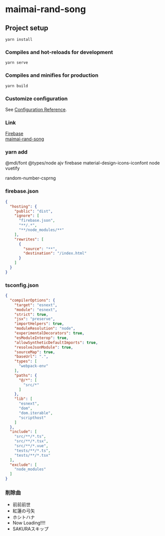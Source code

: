 # maimai-rand-song

## Project setup
```
yarn install
```

### Compiles and hot-reloads for development
```
yarn serve
```

### Compiles and minifies for production
```
yarn build
```

### Customize configuration
See [Configuration Reference](https://cli.vuejs.org/config/).

### Link
[Firebase](https://console.firebase.google.com/u/0/project/maimai-rand-song/)  
[maimai-rand-song](https://maimai-rand-song.web.app/)  

### yarn add
@mdi/font
@types/node
ajv
firebase
material-design-icons-iconfont
node
vuetify

random-number-csprng

### firebase.json
```json
{
  "hosting": {
    "public": "dist",
    "ignore": [
      "firebase.json",
      "**/.*",
      "**/node_modules/**"
    ],
    "rewrites": [
      {
        "source": "**",
        "destination": "/index.html"
      }
    ]
  }
}
```

### tsconfig.json
```json
{
  "compilerOptions": {
    "target": "esnext",
    "module": "esnext",
    "strict": true,
    "jsx": "preserve",
    "importHelpers": true,
    "moduleResolution": "node",
    "experimentalDecorators": true,
    "esModuleInterop": true,
    "allowSyntheticDefaultImports": true,
    "resolveJsonModule": true,
    "sourceMap": true,
    "baseUrl": ".",
    "types": [
      "webpack-env"
    ],
    "paths": {
      "@/*": [
        "src/*"
      ]
    },
    "lib": [
      "esnext",
      "dom",
      "dom.iterable",
      "scripthost"
    ]
  },
  "include": [
    "src/**/*.ts",
    "src/**/*.tsx",
    "src/**/*.vue",
    "tests/**/*.ts",
    "tests/**/*.tsx"
  ],
  "exclude": [
    "node_modules"
  ]
}
```

### 削除曲
- 前前前世
- 紅蓮の弓矢
- ホシトハナ
- Now Loading!!!!
- SAKURAスキップ
